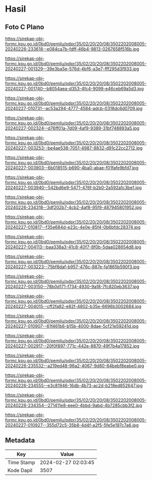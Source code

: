 # Hasil

## Foto C Plano

https://sirekap-obj-formc.kpu.go.id/0bd0/pemilu/pdpr/35/02/20/20/08/3502202008005-20240226-233618--e084ca7b-fdff-46b4-9813-0267658f516b.jpg

https://sirekap-obj-formc.kpu.go.id/0bd0/pemilu/pdpr/35/02/20/20/08/3502202008005-20240227-001329--39e3ba5e-576d-4bf6-a3e7-fff295d3f933.jpg

https://sirekap-obj-formc.kpu.go.id/0bd0/pemilu/pdpr/35/02/20/20/08/3502202008005-20240227-001740--b8054aea-d353-4fc4-9099-e46ceb69a5d3.jpg

https://sirekap-obj-formc.kpu.go.id/0bd0/pemilu/pdpr/35/02/20/20/08/3502202008005-20240227-010731--ac53a294-4777-4584-adcb-0318dc6d0709.jpg

https://sirekap-obj-formc.kpu.go.id/0bd0/pemilu/pdpr/35/02/20/20/08/3502202008005-20240227-002324--d76ff01a-7d09-4af9-9389-31bf748893a5.jpg

https://sirekap-obj-formc.kpu.go.id/0bd0/pemilu/pdpr/35/02/20/20/08/3502202008005-20240227-003253--be4ae538-7051-4987-8832-d91c22cc2712.jpg

https://sirekap-obj-formc.kpu.go.id/0bd0/pemilu/pdpr/35/02/20/20/08/3502202008005-20240227-003903--6b018515-b690-4ba0-abae-f01fafe9bfd7.jpg

https://sirekap-obj-formc.kpu.go.id/0bd0/pemilu/pdpr/35/02/20/20/08/3502202008005-20240227-003940--542bd6e9-5471-476f-b2b0-2a592a1c3be1.jpg

https://sirekap-obj-formc.kpu.go.id/0bd0/pemilu/pdpr/35/02/20/20/08/3502202008005-20240226-234318--3df202b7-4cb2-4af8-95f9-487945801952.jpg

https://sirekap-obj-formc.kpu.go.id/0bd0/pemilu/pdpr/35/02/20/20/08/3502202008005-20240227-010817--f35e684d-e23c-4e0e-85f4-0b6bfdc28374.jpg

https://sirekap-obj-formc.kpu.go.id/0bd0/pemilu/pdpr/35/02/20/20/08/3502202008005-20240227-004113--baa338a3-41c8-40f7-8f0b-5daa028654d8.jpg

https://sirekap-obj-formc.kpu.go.id/0bd0/pemilu/pdpr/35/02/20/20/08/3502202008005-20240227-003223--75bf8daf-b957-476c-887e-fa1865b590f3.jpg

https://sirekap-obj-formc.kpu.go.id/0bd0/pemilu/pdpr/35/02/20/20/08/3502202008005-20240227-003150--78b0d171-f734-4930-9a18-7fc820eb3637.jpg

https://sirekap-obj-formc.kpu.go.id/0bd0/pemilu/pdpr/35/02/20/20/08/3502202008005-20240227-004015--cff2fa82-e82f-4802-b35e-6696b3002684.jpg

https://sirekap-obj-formc.kpu.go.id/0bd0/pemilu/pdpr/35/02/20/20/08/3502202008005-20240227-010907--61f461b6-b15b-4000-8dae-5cf21e59241d.jpg

https://sirekap-obj-formc.kpu.go.id/0bd0/pemilu/pdpr/35/02/20/20/08/3502202008005-20240227-002917--20f0f897-771c-442e-8870-49f7b4a17852.jpg

https://sirekap-obj-formc.kpu.go.id/0bd0/pemilu/pdpr/35/02/20/20/08/3502202008005-20240226-235532--a219ed48-96a2-4067-9d60-64bebf8eabe0.jpg

https://sirekap-obj-formc.kpu.go.id/0bd0/pemilu/pdpr/35/02/20/20/08/3502202008005-20240226-234555--e3c81946-16db-4b73-ac2d-b218ed852647.jpg

https://sirekap-obj-formc.kpu.go.id/0bd0/pemilu/pdpr/35/02/20/20/08/3502202008005-20240226-234354--271411e8-eee0-4bbd-9abd-4b7285cbb3f2.jpg

https://sirekap-obj-formc.kpu.go.id/0bd0/pemilu/pdpr/35/02/20/20/08/3502202008005-20240227-010927--355d72c5-35b8-4d4f-a2f5-5fe5e197c7a6.jpg


## Metadata

| Key        | Value               |
| ---------- | ------------------- |
| Time Stamp | 2024-02-27 02:03:45 |
| Kode Dapil | 3507                |



